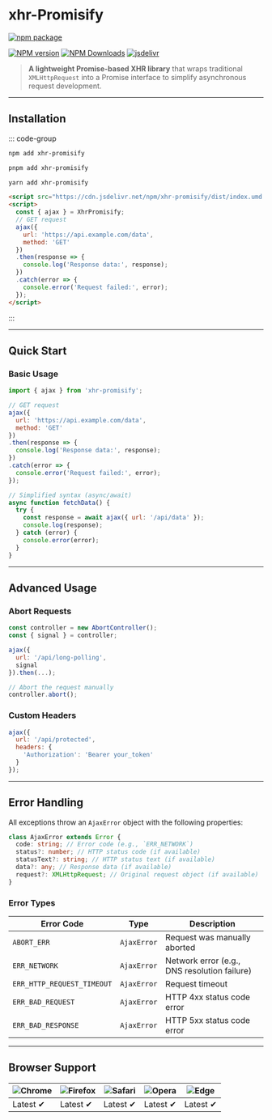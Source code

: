 # xhr-Promisify

[![npm package](https://nodei.co/npm/xhr-promisify.png?downloads=true&downloadRank=true&stars=true)](https://www.npmjs.com/package/xhr-promisify)

[![NPM version](https://img.shields.io/npm/v/xhr-promisify.svg?style=flat)](https://npmjs.org/package/xhr-promisify)
[![NPM Downloads](https://img.shields.io/npm/dm/xhr-promisify.svg?style=flat)](https://npmjs.org/package/xhr-promisify)
[![jsdelivr](https://data.jsdelivr.com/v1/package/npm/xhr-promisify/badge)](https://www.jsdelivr.com/package/npm/xhr-promisify)

> **A lightweight Promise-based XHR library** that wraps traditional `XMLHttpRequest` into a Promise interface to simplify asynchronous request development.

---

## **Installation**

::: code-group

```bash [npm]
npm add xhr-promisify
```
```bash [pnpm]
pnpm add xhr-promisify
```
```bash [yarn]
yarn add xhr-promisify
```
```html [html]
<script src="https://cdn.jsdelivr.net/npm/xhr-promisify/dist/index.umd.min.js"></script>
<script>
  const { ajax } = XhrPromisify;
  // GET request
  ajax({
    url: 'https://api.example.com/data',
    method: 'GET'
  })
  .then(response => {
    console.log('Response data:', response);
  })
  .catch(error => {
    console.error('Request failed:', error);
  });
</script>
```

:::

---

## **Quick Start**
### Basic Usage
```javascript
import { ajax } from 'xhr-promisify';

// GET request
ajax({
  url: 'https://api.example.com/data',
  method: 'GET'
})
.then(response => {
  console.log('Response data:', response);
})
.catch(error => {
  console.error('Request failed:', error);
});

// Simplified syntax (async/await)
async function fetchData() {
  try {
    const response = await ajax({ url: '/api/data' });
    console.log(response);
  } catch (error) {
    console.error(error);
  }
}
```

---

## **Advanced Usage**
### Abort Requests
```javascript
const controller = new AbortController();
const { signal } = controller;

ajax({
  url: '/api/long-polling',
  signal
}).then(...);

// Abort the request manually
controller.abort();
```

### Custom Headers
```javascript
ajax({
  url: '/api/protected',
  headers: {
    'Authorization': 'Bearer your_token'
  }
});
```

---

## **Error Handling**
All exceptions throw an `AjaxError` object with the following properties:
```typescript
class AjaxError extends Error {
  code: string; // Error code (e.g., `ERR_NETWORK`)
  status?: number; // HTTP status code (if available)
  statusText?: string; // HTTP status text (if available)
  data?: any; // Response data (if available)
  request?: XMLHttpRequest; // Original request object (if available)
}
```

### **Error Types**
| Error Code | Type | Description |
|------------|------|-------------|
| `ABORT_ERR` | `AjaxError` | Request was manually aborted |
| `ERR_NETWORK` | `AjaxError` | Network error (e.g., DNS resolution failure) |
| `ERR_HTTP_REQUEST_TIMEOUT` | `AjaxError` | Request timeout |
| `ERR_BAD_REQUEST` | `AjaxError` | HTTP 4xx status code error |
| `ERR_BAD_RESPONSE` | `AjaxError` | HTTP 5xx status code error |

---

## **Browser Support**

![Chrome](https://raw.github.com/alrra/browser-logos/master/src/chrome/chrome_48x48.png) | ![Firefox](https://raw.github.com/alrra/browser-logos/master/src/firefox/firefox_48x48.png) | ![Safari](https://raw.github.com/alrra/browser-logos/master/src/safari/safari_48x48.png) | ![Opera](https://raw.github.com/alrra/browser-logos/master/src/opera/opera_48x48.png) | ![Edge](https://raw.github.com/alrra/browser-logos/master/src/edge/edge_48x48.png) |
--- | --- | --- | --- | --- |
Latest ✔ | Latest ✔ | Latest ✔ | Latest ✔ | Latest ✔ |
